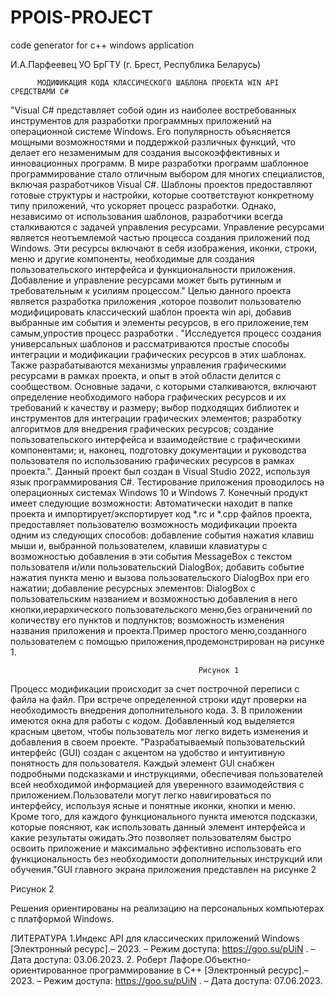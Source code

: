 # PPOIS-PROJECT
code generator for c++ windows application

И.А.Парфеевец
УО БрГТУ (г. Брест, Республика Беларусь)

          МОДИФИКАЦИЯ КОДА КЛАССИЧЕСКОГО ШАБЛОНА ПРОЕКТА WIN API CРЕДСТВАМИ C#

"Visual C# представляет собой один из наиболее востребованных инструментов для разработки программных приложений на операционной системе Windows. Его популярность объясняется мощными возможностями и поддержкой различных функций, что делает его незаменимым для создания высокоэффективных и инновационных программ.
В мире разработки программ шаблонное программирование стало отличным выбором для многих специалистов, включая разработчиков Visual C#. Шаблоны проектов предоставляют готовые структуры и настройки, которые соответствуют конкретному типу приложений, что ускоряет процесс разработки. Однако, независимо от использования шаблонов, разработчики всегда сталкиваются с задачей управления ресурсами.
Управление ресурсами является неотъемлемой частью процесса создания приложений под Windows. Эти ресурсы включают в себя изображения, иконки, строки, меню и другие компоненты, необходимые для создания пользовательского интерфейса и функциональности приложения. Добавление и управление ресурсами может быть рутинным и требовательным к усилиям процессом."
Целью данного проекта является разработка приложения ,которое позволит пользователю модифицировать классический шаблон проекта win api, добавив выбранные им события и элементы ресурсов, в его приложение,тем самым,упростив процесс разработки .
"Исследуется процесс создания универсальных шаблонов и рассматриваются простые способы интеграции и модификации графических ресурсов в этих шаблонах. Также разрабатываются механизмы управления графическими ресурсами в рамках проекта, и опыт в этой области делится с сообществом.
Основные задачи, с которыми сталкиваются, включают определение необходимого набора графических ресурсов и их требований к качеству и размеру; выбор подходящих библиотек и инструментов для интеграции графических элементов; разработку алгоритмов для внедрения графических ресурсов; создание пользовательского интерфейса и взаимодействие с графическими компонентами; и, наконец, подготовку документации и руководства пользователя по использованию графических ресурсов в рамках проекта.". 
Данный проект был создан в Visual Studio 2022, используя язык программирования C#. Тестирование приложения проводилось на операционных системах Windows 10 и Windows 7.
      Конечный продукт имеет следующие возможности: Автоматически  находит в папке проекта  и импортирует/экспортирует код *.rc и *.cpp  файлов проекта, предоставляет пользователю возможность модификации проекта одним из следующих способов: добавление события нажатия клавиш мыши и, выбранной пользователем, клавиши клавиатуры с возможностью добавления в эти события MessageBox с текстом пользователя и/или пользовательский DialogBox; добавить событие нажатия пункта меню и вызова пользовательского DialogBox при его нажатии; добавление ресурсных элементов: DialogBox с пользовательским названием и возможностью добавления в него кнопки,иерархического пользовательского меню,без ограничений по количеству его пунктов и подпунктов;  возможность изменения названия приложения и проекта.Пример простого меню,созданного пользователем с помощью приложения,продемонстрирован на рисунке 1.  

                         
                                              Рисунок 1

Процесс модификации происходит за счет построчной переписи с файла на файл. При встрече определенной строки идут проверки на необходимость внедрения дополнительного кода. 3.	В приложении имеются окна для работы с кодом. Добавленный код выделяется красным цветом, чтобы пользователь мог легко видеть изменения и добавления в своем проекте.
"Разрабатываемый пользовательский интерфейс (GUI) создан с акцентом на удобство и интуитивную понятность для пользователя. Каждый элемент GUI снабжен подробными подсказками и инструкциями, обеспечивая пользователей всей необходимой информацией для уверенного взаимодействия с приложением.Пользователи могут легко навигироваться по интерфейсу, используя ясные и понятные иконки, кнопки и меню. Кроме того, для каждого функционального пункта имеются подсказки, которые поясняют, как использовать данный элемент интерфейса и какие результаты ожидать.Это позволяет пользователям быстро освоить приложение и максимально эффективно использовать его функциональность без необходимости дополнительных инструкций или обучения."GUI главного экрана приложения представлен на рисунке 2

 
Рисунок 2

Решения ориентированы на реализацию на персональных компьютерах с платформой Windows. 

ЛИТЕРАТУРА
1.Индекс API для классических приложений Windows [Электронный ресурс].– 2023. – Режим доступа: https://goo.su/pUiN . – Дата доступа: 03.06.2023.
2. Роберт Лафоре.Объектно-ориентированное программирование в С++ [Электронный ресурс].– 2023. – Режим доступа: https://goo.su/pUiN . – Дата доступа: 07.06.2023.

